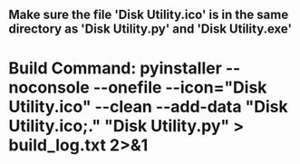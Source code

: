 ## Make sure the file 'Disk Utility.ico' is in the same directory as 'Disk Utility.py' and 'Disk Utility.exe'
# Build Command: pyinstaller --noconsole --onefile --icon="Disk Utility.ico" --clean --add-data "Disk Utility.ico;." "Disk Utility.py" > build_log.txt 2>&1

